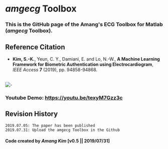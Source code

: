 # *amgecg* Toolbox
###  This is the GitHub page of the Amang's ECG Toolbox for Matlab (*amgecg* Toolbox).


## Reference Citation
* **Kim, S.-K.**, Yeun, C. Y., Damiani, E. and Lo, N.-W., **A Machine Learning Framework for Biometric Authentication using Electrocardiogram**, *IEEE Access* **7** (2019), pp. 94858-94868.
</br></br>

![-](http://ieeexplore.ieee.org/ielx7/6287639/8600701/8756039/graphical_abstract/access-gagraphic-2927079.jpg)



### Youtube Demo: https://youtu.be/texyM7Gzz3c

## Revision History
```
2019.07.05: The paper has been published
2019.07.31: Upload the amgecg Toolbox in the Github
```

#### Code created by *Amang Kim* [v0.5 || 2019/07/31]
